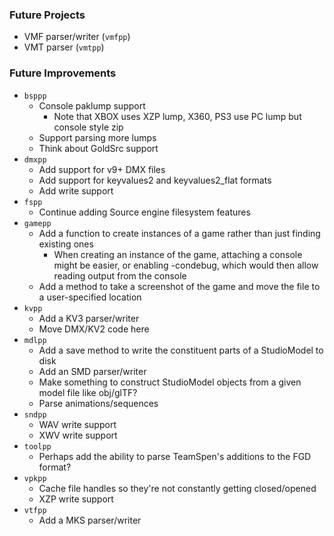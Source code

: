### Future Projects

- VMF parser/writer (`vmfpp`)
- VMT parser (`vmtpp`)

### Future Improvements

- `bsppp`
  - Console paklump support
    - Note that XBOX uses XZP lump, X360, PS3 use PC lump but console style zip
  - Support parsing more lumps
  - Think about GoldSrc support
- `dmxpp`
  - Add support for v9+ DMX files
  - Add support for keyvalues2 and keyvalues2_flat formats
  - Add write support
- `fspp`
  - Continue adding Source engine filesystem features
- `gamepp`
  - Add a function to create instances of a game rather than just finding existing ones
    - When creating an instance of the game, attaching a console might be easier, or enabling -condebug,
      which would then allow reading output from the console
  - Add a method to take a screenshot of the game and move the file to a user-specified location
- `kvpp`
  - Add a KV3 parser/writer
  - Move DMX/KV2 code here
- `mdlpp`
  - Add a save method to write the constituent parts of a StudioModel to disk
  - Add an SMD parser/writer
  - Make something to construct StudioModel objects from a given model file like obj/glTF?
  - Parse animations/sequences
- `sndpp`
  - WAV write support
  - XWV write support
- `toolpp`
  - Perhaps add the ability to parse TeamSpen's additions to the FGD format?
- `vpkpp`
  - Cache file handles so they're not constantly getting closed/opened
  - XZP write support
- `vtfpp`
  - Add a MKS parser/writer
